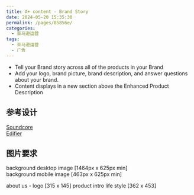 ```yaml
---
title: A+ content - Brand Story
date: 2024-05-20 15:35:30
permalink: /pages/85856e/
categories: 
  - 亚马逊运营
tags: 
  - 亚马逊运营
  - 广告
---
```


- Tell your Brand story across all of the products in your Brand
- Add your logo, brand picture, brand description, and answer questions about your brand.
- Content displays in a new section above the Enhanced Product Description

## 参考设计

[Soundcore](https://www.amazon.com/dp/B0CHFDWKWH)  
[Edifier](https://www.amazon.com/dp/B09Q2T6M72)

## 图片要求

background desktop image [1464px x 625px min]  
background mobile image [463px x 625px min]

about us - logo [315 x 145]
product intro life style [362 x 453]
